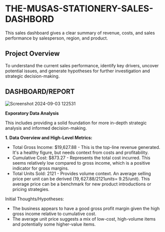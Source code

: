 # THE-MUSAS-STATIONERY-SALES-DASHBORD
This sales dashboard gives a clear summary of revenue, costs, and sales performance by salesperson, region, and product.

## Project Overview
To understand the current sales performance, identify key drivers, uncover potential issues, and generate hypotheses for further investigation and strategic decision-making.

**DASHBOARD/REPORT**
----
![Screenshot 2024-09-03 122531](https://github.com/user-attachments/assets/f86d8eb5-09cb-4f2d-97c0-ac8a45c3e66e)

**Exporatory Data Analysis**

This includes providing a solid foundation for more in-depth strategic analysis and informed decision-making.

**1. Data Overview and High-Level Metrics:**
   
   - Total Gross Income: $19,627.88 - This is the top-line revenue generated. It's a healthy figure, but needs context from costs and profitability.
   - Cumulative Cost: $873.27 - Represents the total cost incurred. This seems relatively low compared to gross income, which is a positive indicator for gross margins.
   - Total Units Sold: 2121 - Provides volume context. An average selling price per unit can be derived ($19,627.88 / 2121 units = ~$9.25/unit). This average price can be a benchmark for new product introductions or pricing strategies.

Initial Thoughts/Hypotheses:

- The business appears to have a good gross profit margin given the high gross income relative to cumulative cost.
- The average unit price suggests a mix of low-cost, high-volume items and potentially some higher-value items.

